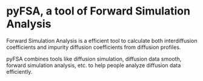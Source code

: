 # pyFSA, a tool of Forward Simulation Analysis

Forward Simulation Analysis is a efficient tool to calculate both interdiffusion coefficients and impurity diffusion coefficients from diffusion profiles.

pyFSA combines tools like diffusion simulation, diffusion data smooth, forward simulation analysis, etc. to help people analyze diffusion data efficiently.
